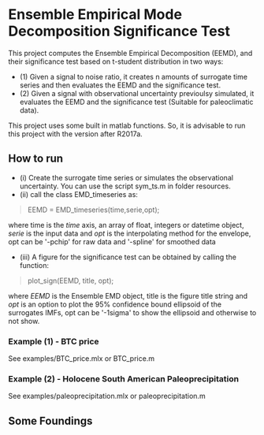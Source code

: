 # Ensemble Empirical Mode Decomposition Significance Test #

This project computes the Ensemble Empirical Decomposition (EEMD), and their significance test based on t-student distribution in two ways:
* (1) Given a signal to noise ratio, it creates n amounts of surrogate time series and then evaluates the EEMD and the significance test.
* (2) Given a signal with observational uncertainty previoulsy simulated, it evaluates the EEMD and the significance test (Suitable for paleoclimatic data).

This project uses some built in matlab functions. So, it is advisable to run this project with the version after R2017a.

## How to run ##

* (i)  Create the surrogate time series or simulates the observational uncertainty. You can use the script sym_ts.m in folder resources.
* (ii) call the class EMD_timeseries as:

> EEMD = EMD_timeseries(time,serie,opt);

where time is the *time* axis, an array of float, integers or datetime object, *serie* is the input data and *opt* is the interpolating method 
for the envelope, opt can be '-pchip' for raw data and '-spline' for smoothed data 

* (iii) A figure for the significance test can be obtained by calling the function:

> plot_sign(EEMD, title, opt);

where *EEMD* is the Ensemble EMD object, title is the figure title string and *opt* is an option to plot the 95% confidence bound ellipsoid of 
the surrogates IMFs, opt can be '-1sigma' to show the ellipsoid and otherwise to not show.

### Example (1) - BTC price ###
See examples/BTC_price.mlx or BTC_price.m

### Example (2) - Holocene South American Paleoprecipitation ###
See examples/paleoprecipitation.mlx or paleoprecipitation.m

## Some Foundings ##
